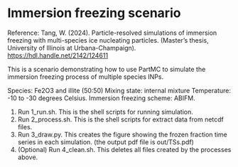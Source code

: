
# Immersion freezing scenario

Reference:
Tang, W. (2024). Particle-resolved simulations of immersion freezing with multi-species ice nucleating particles. (Master’s thesis, University of Illinois at Urbana-Champaign). https://hdl.handle.net/2142/124611

This is a scenario demonstrating how to use PartMC to simulate the immersion freezing process of multiple species INPs.

Species: Fe2O3 and illite (50:50)
Mixing state: internal mixture
Temperature: -10 to -30 degrees Celsius.
Immersion freezing scheme: ABIFM.

1. Run 1_run.sh. This is the shell scripts for running simulation.
2. Run 2_process.sh. This is the shell scripts for extract data from netcdf files.
3. Run 3_draw.py. This creates the figure showing the frozen fraction time series in each simulation. 
   (the output pdf file is out/TSs.pdf)
4. (Optional) Run 4_clean.sh. This deletes all files created by the processes above.
